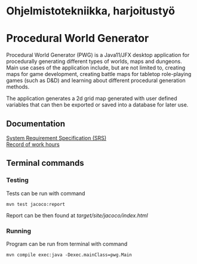 Ohjelmistotekniikka, harjoitustyö  
======

# Procedural World Generator  
Procedural World Generator (PWG) is a Java11/JFX desktop application for procedurally generating different types of worlds, maps and dungeons. Main use cases of the application include, but are not limited to, creating maps for game development, creating battle maps for tabletop role-playing games (such as D&D) and learning about different procedural generation methods.  

The application generates a 2d grid map generated with user defined variables that can then be exported or saved into a database for later use.  

## Documentation  
[System Requirement Specification (SRS)](https://github.com/hupijekku/ohte/blob/master/dokumentaatio/vaatimusmaarittely.md)  
[Record of work hours](https://github.com/hupijekku/ohte/blob/master/dokumentaatio/tuntikirjanpito.md)  

## Terminal commands  
### Testing
Tests can be run with command  
```
mvn test jacoco:report
```  
Report can be then found at _target/site/jacoco/index.html_  

### Running  
Program can be run from terminal with command  
```
mvn compile exec:java -Dexec.mainClass=pwg.Main
```  

